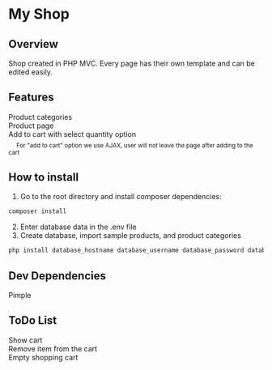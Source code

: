 
# My Shop

## Overview

Shop created in PHP MVC. Every page has their own template and can be edited easily.
  
  
  
## Features

Product categories  
Product page  
Add to cart with select quantity option  
&nbsp;&nbsp;&nbsp;&nbsp;<sub>For "add to cart" option we use AJAX, user will not leave the page after adding to the cart</sub>
  
  
  
## How to install

1. Go to the root directory and install composer dependencies:
```bash  
composer install
```  
2. Enter database data in the .env file  
3. Create database, import sample products, and product categories  
```bash  
php install database_hostname database_username database_password database_name
```
  
  
  
## Dev Dependencies  
  
Pimple  
  
  
  
## ToDo List  

Show cart  
Remove item from the cart  
Empty shopping cart
